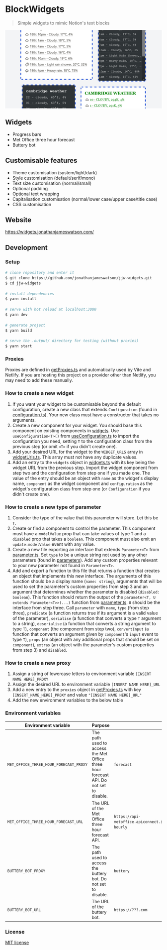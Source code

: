 # BlockWidgets

> Simple widgets to mimic Notion's text blocks

![Example widgets](examples.png)

## Widgets

- Progress bars
- Met Office three hour forecast
- Buttery bot

## Customisable features

- Theme customisation (system/light/dark)
- Style customisation (default/serif/mono)
- Text size customisation (normal/small)
- Optional padding
- Optional text wrapping
- Capitalisation customisation (normal/lower case/upper case/title case)
- CSS customisation

## Website

https://widgets.jonathanjameswatson.com/

## Development

### Setup

```bash
# clone repository and enter it
$ git clone https://github.com/jonathanjameswatson/jjw-widgets.git
$ cd jjw-widgets

# install dependencies
$ yarn install

# serve with hot reload at localhost:3000
$ yarn dev

# generate project
$ yarn build

# serve the .output/ directory for testing (without proxies)
$ yarn start
```

### Proxies

Proxies are defined in [getProxies.ts](./ts/getProxies.ts) and automatically used by Vite and Netlify. If you are hosting this project on a provider other than Netlify, you may need to add these manually.

### How to create a new widget

1. If you want your widget to be customisable beyond the default configuration, create a new class that extends `Configuration` (found in [configuration.ts](./ts/configurations/configuration.ts)). Your new class must have a constructor that takes no arguments.
2. Create a new component for your widget. You should base this component on existing components in [widgets](./components/widgets). Use `useConfiguration<T>()` from [useConfiguration.ts](./composables/useConfiguration.ts) to import the configuration you need, setting `T` to the configuration class from the previous step (or omit `<T>` if you didn't create one).
3. Add your desired URL for the widget to the `WIDGET_URLS` array in [widgetUrls.ts](./ts/widgetUrls.ts). This array must not have any duplicate values.
4. Add an entry to the `widgets` object in [widgets.ts](./ts/widgets.ts) with its key being the widget URL from the previous step. Import the widget component from step two and the configuration from step one if you made one. The value of the entry should be an object with `name` as the widget's display name, `component` as the widget component and `configuration` as the widget's configuration class from step one (or `Configuration` if you didn't create one).

### How to create a new type of parameter

1. Consider the type of the value that this parameter will store. Let this be `T`.
2. Create or find a component to control the parameter. This component must have a `modelValue` prop that can take values of type `T` and a `disabled` prop that takes a `boolean`. This component must also emit an `update:modelValue` event with any value.
3. Create a new file exporting an interface that extends `Parameter<T>` from [parameter.ts](./ts/parameters/parameter.ts). Set `type` to be a unique string not used by any other parameters (found in [parameters](./ts/parameters)). Add any custom properties relevant to your new parameter not found in `Parameter<T>`.
4. Add and export a function to this file that returns a function that creates an object that implements this new interface. The arguments of this function should be a display name (`name: string`), arguments that will be used to set the parameter's custom properties from step 3 and an argument that determines whether the parameter is disabled (`disabled: boolean`). This function should return the output of the `parameter<T, U extends Parameter<T>>(...)` function from [parameter.ts](./ts/parameters/parameter.ts). `U` should be the interface from step three. Call `parameter` with `name`, `type` (from step three), `predicate` (a function returns true if its argument is a valid value of the parameter), `serialise` (a function that converts a type `T` argument to a string), `deserialise` (a function that converts a string argument to type `T`), `component` (the component from step two), `convertInput` (a function that converts an argument given by `component`'s `input` event to type `T`), `props` (an object with any additional props that should be set on `component`), `extras` (an object with the parameter's custom properties from step 3) and `disabled`.

### How to create a new proxy

1. Assign a string of lowercase letters to environment variable `[INSERT NAME HERE]_PROXY`
2. Assign the desired URL to environment variable `[INSERT NAME HERE]_URL`
3. Add a new entry to the `proxies` object in [getProxies.ts](./ts/getProxies.ts) with key `[INSERT_NAME_HERE]_PROXY` and value `"[INSERT NAME HERE]_URL"`
4. Add the new environment variables to the below table

### Environment variables

| Environment variable                   | Purpose                                                                                | Example                                                                                              |
| -------------------------------------- | -------------------------------------------------------------------------------------- | ---------------------------------------------------------------------------------------------------- |
| `MET_OFFICE_THREE_HOUR_FORECAST_PROXY` | The path used to access the Met Office three hour forecast API. Do not set to disable. | `forecast`                                                                                           |
| `MET_OFFICE_THREE_HOUR_FORECAST_URL`   | The URL of the Met Office three hour forecast API.                                     | `https://api-metoffice.apiconnect.ibmcloud.com/metoffice/production/v0/forecasts/point/three-hourly` |
| `BUTTERY_BOT_PROXY`                    | The path used to access the buttery bot. Do not set to disable.                        | `buttery`                                                                                            |
| `BUTTERY_BOT_URL`                      | The URL of the buttery bot.                                                            | `https://???.com`                                                                                    |

### License

[MIT license](https://choosealicense.com/licenses/mit/)
